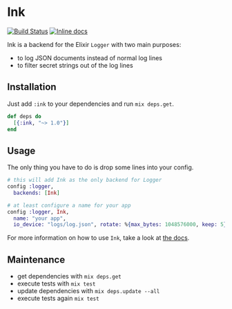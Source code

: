 # Ink

[![Build Status](https://travis-ci.org/ivx/ink.svg?branch=master)](https://travis-ci.org/ivx/ink)
[![Inline docs](http://inch-ci.org/github/ivx/ink.svg)](http://inch-ci.org/github/ivx/ink)

Ink is a backend for the Elixir `Logger` with two main purposes:

- to log JSON documents instead of normal log lines
- to filter secret strings out of the log lines

## Installation

Just add `:ink` to your dependencies and run `mix deps.get`.

```elixir
def deps do
  [{:ink, "~> 1.0"}]
end
```

## Usage

The only thing you have to do is drop some lines into your config.

```elixir
# this will add Ink as the only backend for Logger
config :logger,
  backends: [Ink]

# at least configure a name for your app
config :logger, Ink,
  name: "your app",
  io_device: "logs/log.json", rotate: %{max_bytes: 1048576000, keep: 5}
```

For more information on how to use `Ink`, take a look
at [the docs](https://hexdocs.pm/ink/Ink.html).

## Maintenance

- get dependencies with `mix deps.get`
- execute tests with `mix test`
- update dependencies with `mix deps.update --all`
- execute tests again `mix test`
